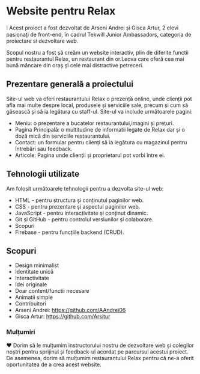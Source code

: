 # Website pentru Relax 
❕ Acest proiect a fost dezvoltat de Arseni Andrei și Gisca Artur, 2 elevi pasionați de front-end, în cadrul Tekwill Junior Ambassadors, categoria de proiectare si dezvoltare web.

Scopul nostru a fost să creăm un website interactiv, plin de diferite functii pentru restaurantul Relax, un restaurant din or.Leova care oferă cea mai bună mâncare din oraș și cele mai distractive petreceri.

## Prezentare generală a proiectului
Site-ul web va oferi restaurantului Relax o prezență online, unde clienții pot afla mai multe despre local, produsele și serviciile sale, precum și cum să găsească și să ia legătura cu staff-ul. Site-ul va include următoarele pagini:

- Meniu: o prezentare a bucatelor restaurantului,imagini și prețuri.
- Pagina Principală: o multitudine de informatii legate de Relax dar și o doză mică din serviciile restaurantului.
- Contact: un formular pentru clienți să ia legătura cu magazinul pentru întrebări sau feedback.
- Articole: Pagina unde clienții și proprietarul pot vorbi între ei.

## Tehnologii utilizate
Am folosit următoarele tehnologii pentru a dezvolta site-ul web:

- HTML - pentru structura și conținutul paginilor web.
- CSS - pentru prezentare și aspectul paginilor web.
-  JavaScript - pentru interactivitate și conținut dinamic.
- Git și GitHub - pentru controlul versiunilor și colaborare.
- Scopuri
- Firebase - pentru funcțiile backend (CRUD).

## Scopuri

- Design minimalist 
- Identitate unică 
- Interactivitate 
- Idei originale 
- Doar content/functii necesare 
- Animatii simple 
- Contribuitori 
- Arseni Andrei: https://github.com/AAndrei06 
- Gisca Artur: https://github.com/Arsitur

### Mulțumiri 
❤️ Dorim să le mulțumim instructorului nostru de dezvoltare web și colegilor noștri pentru sprijinul și feedback-ul acordat pe parcursul acestui proiect. De asemenea, dorim să mulțumim restaurantului Relax pentru că ne-a oferit oportunitatea de a crea acest website.

